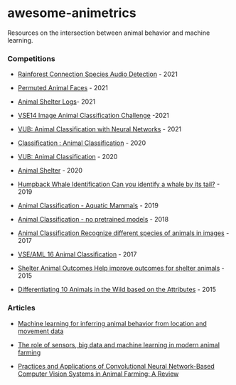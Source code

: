 # awesome-animetrics
Resources on the intersection between animal behavior and machine learning.


### Competitions
* [Rainforest Connection Species Audio Detection](https://www.kaggle.com/c/rfcx-species-audio-detection/overview) - 2021

* [Permuted Animal Faces](https://www.kaggle.com/c/permuted-animal-faces) - 2021

* [Animal Shelter Logs](https://www.kaggle.com/c/animal-shelter-logs-mkn-spring-2021)- 2021

* [VSE14 Image Animal Classification Challenge](https://www.kaggle.com/c/vse14-image-animal-classification-challenge) -2021

* [VUB: Animal Classification with Neural Networks](https://www.kaggle.com/c/vub-animal-classification-nn-20) - 2021

* [Classification : Animal Classification](https://www.kaggle.com/c/classification-animal-classification) - 2020

* [VUB: Animal Classification](https://www.kaggle.com/c/vub-animal-classification-20) - 2020

* [Animal Shelter](https://www.kaggle.com/c/animal-shelter-fate) - 2020

* [Humpback Whale Identification
Can you identify a whale by its tail?](https://www.kaggle.com/c/humpback-whale-identification/code?competitionId=6818&sortBy=voteCount) - 2019

* [Animal Classification - Aquatic Mammals](https://www.kaggle.com/c/ugentml18-4) - 2019

* [Animal Classification - no pretrained models](https://www.kaggle.com/c/ugentml18-3) - 2018

* [Animal Classification
Recognize different species of animals in images](https://www.kaggle.com/c/ugentml18-1) - 2017

* [VSE/AML 16 Animal Classification](https://www.kaggle.com/c/aml16/overview/description) - 2017

* [Shelter Animal Outcomes
Help improve outcomes for shelter animals](https://www.kaggle.com/c/shelter-animal-outcomes) - 2015

* [Differentiating 10 Animals in the Wild based on the Attributes](https://www.kaggle.com/c/differentiating-10-animals-in-the-wild-based-on-the-attributes) - 2015






### Articles

* [Machine learning for inferring animal behavior from location and movement data](https://www.sciencedirect.com/science/article/pii/S1574954118302036)

* [The role of sensors, big data and machine learning in modern animal farming](https://www.sciencedirect.com/science/article/pii/S2214180420301343)

* [Practices and Applications of Convolutional Neural Network-Based Computer Vision Systems in Animal Farming: A Review](https://www.mdpi.com/1424-8220/21/4/1492)

